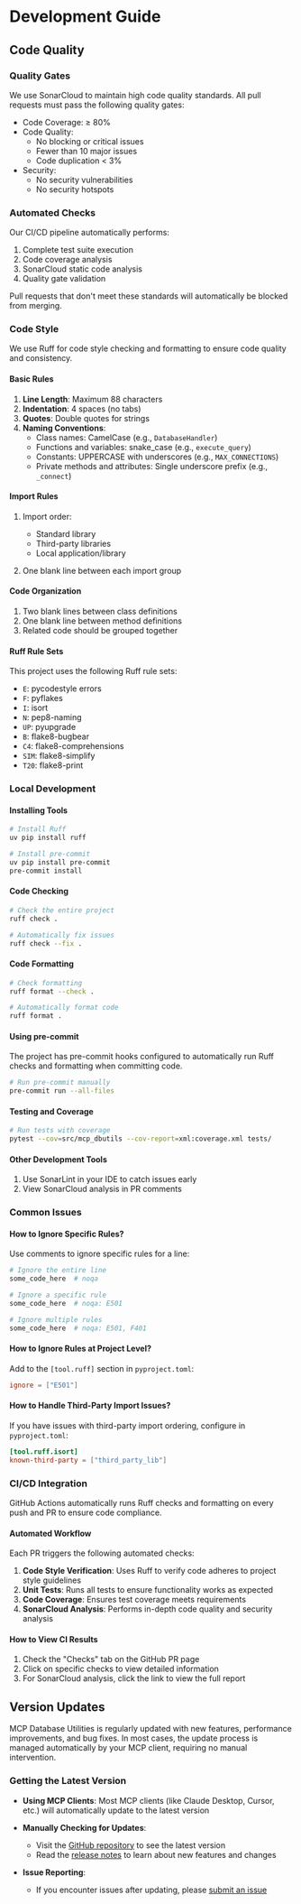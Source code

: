 # Development Guide

## Code Quality

### Quality Gates
We use SonarCloud to maintain high code quality standards. All pull requests must pass the following quality gates:

- Code Coverage: ≥ 80%
- Code Quality:
  * No blocking or critical issues
  * Fewer than 10 major issues
  * Code duplication < 3%
- Security:
  * No security vulnerabilities
  * No security hotspots

### Automated Checks
Our CI/CD pipeline automatically performs:
1. Complete test suite execution
2. Code coverage analysis
3. SonarCloud static code analysis
4. Quality gate validation

Pull requests that don't meet these standards will automatically be blocked from merging.

### Code Style

We use Ruff for code style checking and formatting to ensure code quality and consistency.

#### Basic Rules

1. **Line Length**: Maximum 88 characters
2. **Indentation**: 4 spaces (no tabs)
3. **Quotes**: Double quotes for strings
4. **Naming Conventions**:
   - Class names: CamelCase (e.g., `DatabaseHandler`)
   - Functions and variables: snake_case (e.g., `execute_query`)
   - Constants: UPPERCASE with underscores (e.g., `MAX_CONNECTIONS`)
   - Private methods and attributes: Single underscore prefix (e.g., `_connect`)

#### Import Rules

1. Import order:
   - Standard library
   - Third-party libraries
   - Local application/library

2. One blank line between each import group

#### Code Organization

1. Two blank lines between class definitions
2. One blank line between method definitions
3. Related code should be grouped together

#### Ruff Rule Sets

This project uses the following Ruff rule sets:

- `E`: pycodestyle errors
- `F`: pyflakes
- `I`: isort
- `N`: pep8-naming
- `UP`: pyupgrade
- `B`: flake8-bugbear
- `C4`: flake8-comprehensions
- `SIM`: flake8-simplify
- `T20`: flake8-print

### Local Development

#### Installing Tools

```bash
# Install Ruff
uv pip install ruff

# Install pre-commit
uv pip install pre-commit
pre-commit install
```

#### Code Checking

```bash
# Check the entire project
ruff check .

# Automatically fix issues
ruff check --fix .
```

#### Code Formatting

```bash
# Check formatting
ruff format --check .

# Automatically format code
ruff format .
```

#### Using pre-commit

The project has pre-commit hooks configured to automatically run Ruff checks and formatting when committing code.

```bash
# Run pre-commit manually
pre-commit run --all-files
```

#### Testing and Coverage

```bash
# Run tests with coverage
pytest --cov=src/mcp_dbutils --cov-report=xml:coverage.xml tests/
```

#### Other Development Tools

1. Use SonarLint in your IDE to catch issues early
2. View SonarCloud analysis in PR comments

### Common Issues

#### How to Ignore Specific Rules?

Use comments to ignore specific rules for a line:

```python
# Ignore the entire line
some_code_here  # noqa

# Ignore a specific rule
some_code_here  # noqa: E501

# Ignore multiple rules
some_code_here  # noqa: E501, F401
```

#### How to Ignore Rules at Project Level?

Add to the `[tool.ruff]` section in `pyproject.toml`:

```toml
ignore = ["E501"]
```

#### How to Handle Third-Party Import Issues?

If you have issues with third-party import ordering, configure in `pyproject.toml`:

```toml
[tool.ruff.isort]
known-third-party = ["third_party_lib"]
```

### CI/CD Integration

GitHub Actions automatically runs Ruff checks and formatting on every push and PR to ensure code compliance.

#### Automated Workflow

Each PR triggers the following automated checks:

1. **Code Style Verification**: Uses Ruff to verify code adheres to project style guidelines
2. **Unit Tests**: Runs all tests to ensure functionality works as expected
3. **Code Coverage**: Ensures test coverage meets requirements
4. **SonarCloud Analysis**: Performs in-depth code quality and security analysis

#### How to View CI Results

1. Check the "Checks" tab on the GitHub PR page
2. Click on specific checks to view detailed information
3. For SonarCloud analysis, click the link to view the full report

## Version Updates

MCP Database Utilities is regularly updated with new features, performance improvements, and bug fixes. In most cases, the update process is managed automatically by your MCP client, requiring no manual intervention.

### Getting the Latest Version

- **Using MCP Clients**: Most MCP clients (like Claude Desktop, Cursor, etc.) will automatically update to the latest version

- **Manually Checking for Updates**:
  - Visit the [GitHub repository](https://github.com/donghao1393/mcp-dbutils) to see the latest version
  - Read the [release notes](https://github.com/donghao1393/mcp-dbutils/releases) to learn about new features and changes

- **Issue Reporting**:
  - If you encounter issues after updating, please [submit an issue](https://github.com/donghao1393/mcp-dbutils/issues)